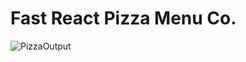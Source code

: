 # Fast React Pizza Menu Co.

![PizzaOutput](https://github.com/HidayahJadaan/My_ReactJS_Tasks/assets/121747756/b3c2b19b-b8d0-4448-b5bf-ea96b3f7c540)
